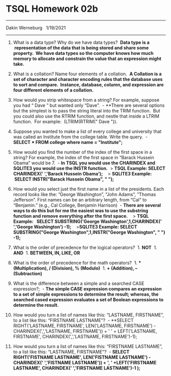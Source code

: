 # TSQL Homework 02b

---
Dakin Werneburg  
1/19/2021

---
1. What is a data type? Why do we have data types?
 **Data type is a  representation of the data that is being stored and share some property.  We have data types so the computer knows how much memory to allocate and constrain the value that an expression might take.**
 
1. What is a collation? Name four elements of a collation.
 **A Collation is a set of character and character encoding rules that the database uses to sort and compare.  Instance, database, column, and expression are four different elements of a collation.**
 
1. How would you strip whitespace from a string? For example, suppose you had “ Dave ” but wanted only “Dave”.
 - **There are several options but the simplest is to pass the string literal into the TRIM function.  But you could also use the RTRIM function, and nestle that inside a LTRIM function.  For example:  (LTRIM(RTRIM(" Dave ")).
 
1. Suppose you wanted to make a list of every college and university that was called an Institute from the college table. Write the query.
 - **SELECT * FROM college where name = "Institute";**
 
1. How would you find the number of the index of the first space in a string? For example, the index of the first space in “Barack Hussein Obama” would be 7.
 - **In TSQL you would use the CHARINDEX and SQLITE3 you would use the INSTR function.**
 > **TSQL Example: SELECT CHARINDEX(' ','Barack Hussein Obama');**
 
 > **SQLITE3 Example:  SELECT INSTR("Barack Hussein Obama", " ");**
      
1. How would you select just the first name in a list of the presidents. Each record looks like the: ”George Washington”, ”John Adams”, ”Thomas Jefferson”. First names can be an arbitrary length, from “Cal” to “Benjamin.” (e.g., Cal College, Benjamin Harrison)
 - **There are several ways to do this but for me the easiest was to use the substring function and remove everything after the first space.**
 
 > **TSQL Example:   SELECT SUBSTRING('George Washington',1,CHARINDEX(' ','George Washington') -1);**
 
 >**SQLITE3 Example: SELECT SUBSTRING("George Washington",1,INSTR("George Washington", " ") -1);**
 
1. What is the order of precedence for the logical operators?
 1. **NOT**
 1. **AND**
 1. **BETWEEN, IN, LIKE, OR**
  
1. What is the order of precedence for the math operators?
 1. **\* (Multiplication), / (Division), % (Modulo)**
 1. **+ (Addition), – (Subtraction)**


1. What is the difference between a simple and a searched CASE expression?;
 - **The simple CASE expression compares an expression to a set of simple expressions to determine the result; whereas, the searched cased expression evaluates a set of Boolean expressions to determine the result.**
 
1. How would you turn a list of names like this: “LASTNAME, FIRSTNAME”, to a list like this: “FIRSTNAME LASTNAME”?
 - **SELECT RIGHT('LASTNAME, FIRSTNAME', LEN('LASTNAME, FIRSTNAME') - CHARINDEX(',','LASTNAME, FIRSTNAME')) + ' ' + LEFT('LASTNAME, FIRSTNAME', CHARINDEX(',','LASTNAME, FIRSTNAME')-1);

1. How would you turn a list of names like this: “FIRSTNAME LASTNAME”, to a list like this: “LASTNAME, FIRSTNAME”?
 - **SELECT RIGHT('FISTNAME LASTNAME', LEN('FISTNAME LASTNAME') - CHARINDEX(' ','FISTNAME LASTNAME')) + ', ' +LEFT('FIRSTNAME LASTNAME', CHARINDEX(' ','FIRSTNAME LASTNAME')-1 );**
